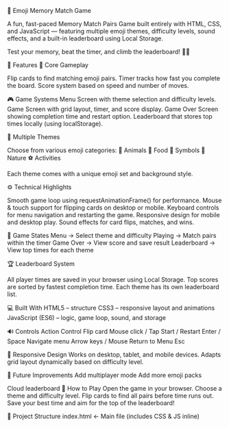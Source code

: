 🎴 Emoji Memory Match Game

A fun, fast-paced Memory Match Pairs Game built entirely with HTML, CSS, and JavaScript — featuring multiple emoji themes, difficulty levels, sound effects, and a built-in leaderboard using Local Storage.

Test your memory, beat the timer, and climb the leaderboard! 🧠💥

🌟 Features
🧩 Core Gameplay

Flip cards to find matching emoji pairs.
Timer tracks how fast you complete the board.
Score system based on speed and number of moves.

🎮 Game Systems
Menu Screen with theme selection and difficulty levels.
Game Screen with grid layout, timer, and score display.
Game Over Screen showing completion time and restart option.
Leaderboard that stores top times locally (using localStorage).

🎨 Multiple Themes

Choose from various emoji categories:
🐶 Animals
🍕 Food
💎 Symbols
🌸 Nature
⚽ Activities

Each theme comes with a unique emoji set and background style.

⚙️ Technical Highlights

Smooth game loop using requestAnimationFrame() for performance.
Mouse & touch support for flipping cards on desktop or mobile.
Keyboard controls for menu navigation and restarting the game.
Responsive design for mobile and desktop play.
Sound effects for card flips, matches, and wins.

🧠 Game States
Menu → Select theme and difficulty
Playing → Match pairs within the timer
Game Over → View score and save result
Leaderboard → View top times for each theme

🏆 Leaderboard System

All player times are saved in your browser using Local Storage.
Top scores are sorted by fastest completion time.
Each theme has its own leaderboard list.

💻 Built With
HTML5 – structure
CSS3 – responsive layout and animations
JavaScript (ES6) – logic, game loop, sound, and storage

🔊 Controls
Action	Control
Flip card	Mouse click / Tap
Start / Restart	Enter / Space
Navigate menu	Arrow keys / Mouse
Return to Menu	Esc

📱 Responsive Design
Works on desktop, tablet, and mobile devices.
Adapts grid layout dynamically based on difficulty level.

🧩 Future Improvements
Add multiplayer mode
Add more emoji packs

Cloud leaderboard
🚀 How to Play
Open the game in your browser.
Choose a theme and difficulty level.
Flip cards to find all pairs before time runs out.
Save your best time and aim for the top of the leaderboard!

📂 Project Structure
index.html        ← Main file (includes CSS & JS inline)